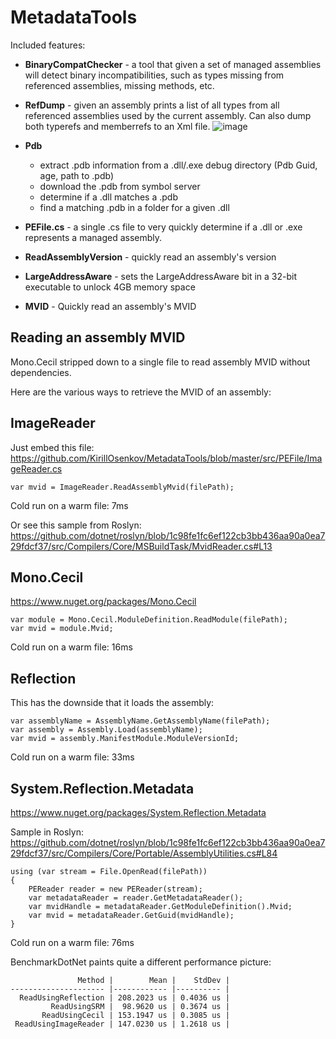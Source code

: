 # MetadataTools

Included features:
 * **BinaryCompatChecker** - a tool that given a set of managed assemblies will detect binary incompatibilities, such as types missing from referenced assemblies, missing methods, etc.
 * **RefDump** - given an assembly prints a list of all types from all referenced assemblies used by the current assembly. Can also dump both typerefs and memberrefs to an Xml file.
![image](https://user-images.githubusercontent.com/679326/119587059-bed59a80-bd82-11eb-9ed1-9ace56ae13e5.png)

 * **Pdb**
   - extract .pdb information from a .dll/.exe debug directory (Pdb Guid, age, path to .pdb)
   - download the .pdb from symbol server
   - determine if a .dll matches a .pdb
   - find a matching .pdb in a folder for a given .dll
 * **PEFile.cs** - a single .cs file to very quickly determine if a .dll or .exe represents a managed assembly.
 * **ReadAssemblyVersion** - quickly read an assembly's version
 * **LargeAddressAware** - sets the LargeAddressAware bit in a 32-bit executable to unlock 4GB memory space
 * **MVID** - Quickly read an assembly's MVID

## Reading an assembly MVID
Mono.Cecil stripped down to a single file to read assembly MVID without dependencies.

Here are the various ways to retrieve the MVID of an assembly:

## ImageReader
Just embed this file:
https://github.com/KirillOsenkov/MetadataTools/blob/master/src/PEFile/ImageReader.cs
```
var mvid = ImageReader.ReadAssemblyMvid(filePath);
```
Cold run on a warm file: 7ms

Or see this sample from Roslyn:
https://github.com/dotnet/roslyn/blob/1c98fe1fc6ef122cb3bb436aa90a0ea729fdcf37/src/Compilers/Core/MSBuildTask/MvidReader.cs#L13

## Mono.Cecil
https://www.nuget.org/packages/Mono.Cecil
```
var module = Mono.Cecil.ModuleDefinition.ReadModule(filePath);
var mvid = module.Mvid;
```
Cold run on a warm file: 16ms

## Reflection
This has the downside that it loads the assembly:
```
var assemblyName = AssemblyName.GetAssemblyName(filePath);
var assembly = Assembly.Load(assemblyName);
var mvid = assembly.ManifestModule.ModuleVersionId;
```
Cold run on a warm file: 33ms

## System.Reflection.Metadata
https://www.nuget.org/packages/System.Reflection.Metadata

Sample in Roslyn:
https://github.com/dotnet/roslyn/blob/1c98fe1fc6ef122cb3bb436aa90a0ea729fdcf37/src/Compilers/Core/Portable/AssemblyUtilities.cs#L84

```
using (var stream = File.OpenRead(filePath))
{
    PEReader reader = new PEReader(stream);
    var metadataReader = reader.GetMetadataReader();
    var mvidHandle = metadataReader.GetModuleDefinition().Mvid;
    var mvid = metadataReader.GetGuid(mvidHandle);
}
```
Cold run on a warm file: 76ms

BenchmarkDotNet paints quite a different performance picture:

```
               Method |        Mean |    StdDev |
--------------------- |------------ |---------- |
  ReadUsingReflection | 208.2023 us | 0.4036 us |
         ReadUsingSRM |  98.9620 us | 0.3674 us |
       ReadUsingCecil | 153.1947 us | 0.3085 us |
 ReadUsingImageReader | 147.0230 us | 1.2618 us |

```
